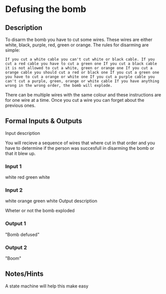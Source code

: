 # Defusing the bomb

## Description

To disarm the bomb you have to cut some wires. These wires are either white, black, purple, red, green or orange.
The rules for disarming are simple:

`If you cut a white cable you can't cut white or black cable.
If you cut a red cable you have to cut a green one
If you cut a black cable it is not allowed to cut a white, green or orange one
If you cut a orange cable you should cut a red or black one
If you cut a green one you have to cut a orange or white one
If you cut a purple cable you can't cut a purple, green, orange or white cable
If you have anything wrong in the wrong order, the bomb will explode.`

There can be multiple wires with the same colour and these instructions are for one wire at a time. Once you cut a wire you can forget about the previous ones.

## Formal Inputs & Outputs

Input description

You will recieve a sequence of wires that where cut in that order and you have to determine if the person was succesfull in disarming the bomb or that it blew up.

### Input 1

white
red
green
white

### Input 2

white
orange
green
white
Output description

Wheter or not the bomb exploded

### Output 1

"Bomb defused"

### Output 2

"Boom"

## Notes/Hints

A state machine will help this make easy
